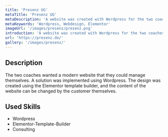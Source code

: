 ```yaml
---
title: 'Presenz UG'
metaTitle: 'Presenz UG'
metaDescription: 'A website was created with Wordpress for the two coaches.'
metaKeywords: 'Wordpress, Webdesign, Elementor'
imageUrl: '/images/presenz/presenz.png'
introduction: 'A website was created with Wordpress for the two coaches.'
url: 'https://presenz.de/'
gallery: '/images/presenz/'
---
```

## Description

The two coaches wanted a modern website that they could manage themselves. A solution was implemented using Wordpress. The design was created using the Elementor template builder, and the content of the website can be changed by the customer themselves.

## Used Skills

* Wordpress
* Elementor-Template-Builder
* Consulting